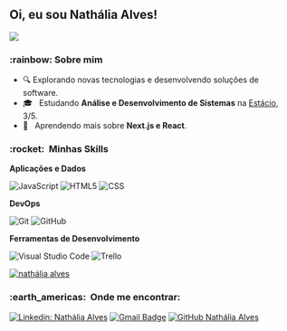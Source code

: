<h2> Oi, eu sou Nathália Alves! </h2>

![](https://komarev.com/ghpvc/?username=nathalia-alves&color=006bed)

<h3> :rainbow: Sobre mim </h3>

- :mag: Explorando novas tecnologias e desenvolvendo soluções de software.
- 🎓 &nbsp; Estudando **Análise e Desenvolvimento de Sistemas** na <a href="https://estacio.br/cursos/graduacao/analise-e-desenvolvimento-de-sistemas">Estácio</a>, 3/5.
- 🌱 &nbsp; Aprendendo mais sobre **Next.js e React**.

<h3> :rocket: &nbsp;Minhas Skills </h3>

**Aplicações e Dados**

  ![JavaScript](https://img.shields.io/badge/-JavaScript-333333?style=flat&logo=javascript)
  ![HTML5](https://img.shields.io/badge/-HTML5-333333?style=flat&logo=HTML5)
  ![CSS](https://img.shields.io/badge/-CSS-333333?style=flat&logo=CSS3&logoColor=1572B6)

**DevOps**

  ![Git](https://img.shields.io/badge/-Git-333333?style=flat&logo=git)
  ![GitHub](https://img.shields.io/badge/-GitHub-333333?style=flat&logo=github)

**Ferramentas de Desenvolvimento**

  ![Visual Studio Code](https://img.shields.io/badge/-Visual%20Studio%20Code-333333?style=flat&logo=visual-studio-code&logoColor=007ACC)
  ![Trello](https://img.shields.io/badge/-Trello-333333?style=flat&logo=trello&logoColor=007ACC)
<br/>

[![nathália alves](https://github-readme-stats.vercel.app/api/top-langs/?username=nathalia-alves&hide=html&layout=compact&theme=radical)](https://github.com/anuraghazra/github-readme-stats)

<h3> :earth_americas: &nbsp;Onde me encontrar: </h3> 

[![Linkedin: Nathália Alves](https://img.shields.io/badge/LinkedIn-blue?style=flat-square&logo=Linkedin&logoColor=white&link=https://www.linkedin.com/in/nath%C3%A1lia-alves-292842241/)](https://www.linkedin.com/in/nath%C3%A1lia-alves-292842241/)
[![Gmail Badge](https://img.shields.io/badge/-naathalvs@gmail.com-006bed?style=flat-square&logo=Gmail&logoColor=white&link=mailto:naathalvs@gmail.com)](mailto:naathalvs@gmail.com)
[![GitHub Nathália Alves]( https://img.shields.io/github/followers/nathalia-alves?label=follow&style=social)](https://github.com/nathalia-alves)
